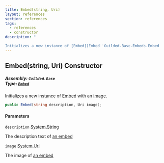 ```yaml
---
title: Embed(string, Uri)
layout: references
section: references
tags:
  - references
  - constructor
description: "

Initializes a new instance of [Embed](Embed 'Guilded.Base.Embeds.Embed') with an [image](Embed.Embed(string,Uri)#Guilded.Base.Embeds.Embed.Embed(string,Uri).image 'Guilded.Base.Embeds.Embed.Embed(string, Uri).image')."
---
```


## Embed(string, Uri) Constructor
##### **Assembly:** `Guilded.Base`<br/>**Type:** [`Embed`](Embed 'Guilded.Base.Embeds.Embed')

Initializes a new instance of [Embed](Embed 'Guilded.Base.Embeds.Embed') with an [image](Embed.Embed(string,Uri)#Guilded.Base.Embeds.Embed.Embed(string,Uri).image 'Guilded.Base.Embeds.Embed.Embed(string, Uri).image').

```csharp
public Embed(string description, Uri image);
```
#### Parameters

<a name='Guilded.Base.Embeds.Embed.Embed(string,Uri).description'></a>

`description` [System.String](https://docs.microsoft.com/en-us/dotnet/api/System.String 'System.String')

The description text of [an embed](Embed 'Guilded.Base.Embeds.Embed')

<a name='Guilded.Base.Embeds.Embed.Embed(string,Uri).image'></a>

`image` [System.Uri](https://docs.microsoft.com/en-us/dotnet/api/System.Uri 'System.Uri')

The image of [an embed](Embed 'Guilded.Base.Embeds.Embed')